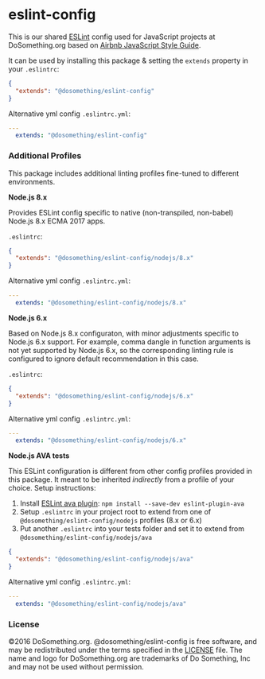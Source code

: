 # eslint-config

This is our shared [ESLint](http://eslint.org) config used for JavaScript projects at DoSomething.org based on [Airbnb JavaScript Style Guide](https://github.com/airbnb/javascript).

It can be used by installing this package & setting the `extends` property in your `.eslintrc`:

```json
{
  "extends": "@dosomething/eslint-config"
}
```

Alternative yml config  `.eslintrc.yml`:
```yml
---
  extends: "@dosomething/eslint-config"
```

### Additional Profiles

This package includes additional linting profiles fine-tuned to different environments.

**Node.js 8.x**

Provides ESLint config specific to native (non-transpiled, non-babel) Node.js 8.x ECMA 2017 apps.

`.eslintrc`:

```json
{
  "extends": "@dosomething/eslint-config/nodejs/8.x"
}
```

Alternative yml config  `.eslintrc.yml`:
```yml
---
  extends: "@dosomething/eslint-config/nodejs/8.x"
```

**Node.js 6.x**

Based on Node.js 8.x configuraton, with minor adjustments specific to Node.js 6.x support.
For example, comma dangle in function arguments is not yet supported by Node.js 6.x,
so the corresponding linting rule is configured to ignore default recommendation in this case.

`.eslintrc`:

```json
{
  "extends": "@dosomething/eslint-config/nodejs/6.x"
}
```

Alternative yml config  `.eslintrc.yml`:
```yml
---
  extends: "@dosomething/eslint-config/nodejs/6.x"
```


**Node.js AVA tests**

This ESLint configuration is different from other config profiles provided in this package.
It meant to be inherited *indirectly* from a profile of your choice. Setup instructions:

1. Install [ESLint ava plugin](https://github.com/avajs/eslint-plugin-ava): `npm install --save-dev eslint-plugin-ava`
2. Setup `.eslintrc` in your project root to extend from one of `@dosomething/eslint-config/nodejs` profiles (8.x or 6.x)
3. Put another `.eslintrc` into your tests folder and set it to extend from `@dosomething/eslint-config/nodejs/ava`

```json
{
  "extends": "@dosomething/eslint-config/nodejs/ava"
}
```

Alternative yml config  `.eslintrc.yml`:
```yml
---
  extends: "@dosomething/eslint-config/nodejs/ava"
```

### License
&copy;2016 DoSomething.org. @dosomething/eslint-config is free software, and may be redistributed under the
terms specified in the [LICENSE](https://github.com/DoSomething/eslint-config/blob/master/LICENSE) file. The
name and logo for DoSomething.org are trademarks of Do Something, Inc and may not be used without permission.
